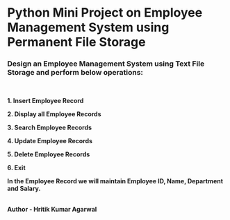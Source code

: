 # Python Mini Project on Employee Management System using Permanent File Storage

### Design an Employee Management System using Text File Storage and perform below operations:
<br>

**1. Insert Employee Record**

**2. Display all Employee Records**

**3. Search Employee Records**

**4. Update Employee Records**

**5. Delete Employee Records**

**6. Exit**

**In the Employee Record we will maintain Employee ID, Name, Department and Salary.**
<br><br>

**Author - Hritik Kumar Agarwal**